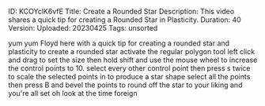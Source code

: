 ID: KCOYclK6vfE
Title: Create a Rounded Star
Description: This video shares a quick tip for creating a Rounded Star in Plasticity.
Duration: 40
Version: 
Uploaded: 20230425
Tags: unsorted

yum yum
Floyd here with a quick tip for creating
a rounded star and plasticity to create
a rounded star activate the regular
polygon tool left click and drag to set
the size then hold shift and use the
mouse wheel to increase the control
points to 10. select every other control
point then press s twice to scale the
selected points in to produce a star
shape select all the points then press B
and bevel the points to round off the
star to your liking and you're all set
oh look at the time
foreign
